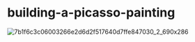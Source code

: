 # building-a-picasso-painting
![7b1f6c3c06003266e2d6d2f517640d7ffe847030_2_690x286](https://github.com/arje212/building-a-picasso-painting/assets/114086629/701b5e85-90b5-4b73-ae32-533c886d78e4)
